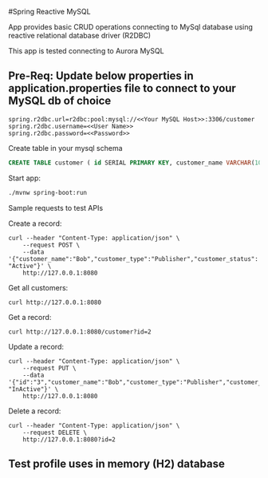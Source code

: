 #Spring Reactive MySQL 

App provides basic CRUD operations connecting to MySql database using reactive relational database driver (R2DBC)

This app is tested connecting to Aurora MySQL

## Pre-Req: Update below properties in application.properties file to connect to your MySQL db of choice
``` properties
spring.r2dbc.url=r2dbc:pool:mysql://<<Your MySQL Host>>:3306/customer
spring.r2dbc.username=<<User Name>>
spring.r2dbc.password=<<Password>>
```

Create table in your mysql schema
```sql
CREATE TABLE customer ( id SERIAL PRIMARY KEY, customer_name VARCHAR(100) NOT NULL, customer_type VARCHAR(100) NOT NULL, customer_status VARCHAR(100) NOT NULL);
```

Start app: 
```bash 
./mvnw spring-boot:run
```

Sample requests to test APIs

Create a record:
```http request
curl --header "Content-Type: application/json" \
    --request POST \
    --data '{"customer_name":"Bob","customer_type":"Publisher","customer_status": "Active"}' \
    http://127.0.0.1:8080
```

Get all customers:
```http request
curl http://127.0.0.1:8080
```

Get a record:
```http request
curl http://127.0.0.1:8080/customer?id=2
```

Update a record:
```http request
curl --header "Content-Type: application/json" \
    --request PUT \
    --data '{"id":"3","customer_name":"Bob","customer_type":"Publisher","customer_status": "InActive"}' \
    http://127.0.0.1:8080
```

Delete a record:
```http request
curl --header "Content-Type: application/json" \
    --request DELETE \
    http://127.0.0.1:8080?id=2
```

## Test profile uses in memory (H2) database